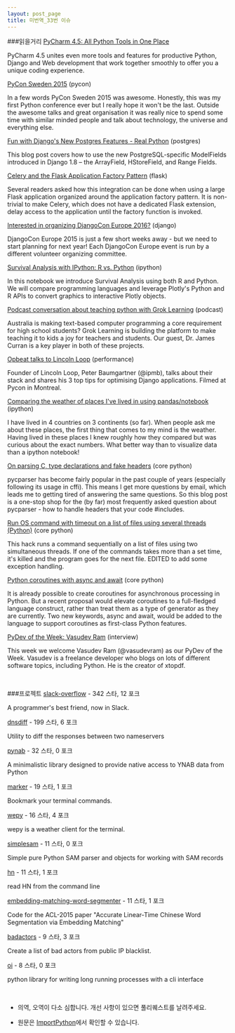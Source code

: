 ```yaml
---
layout: post_page
title: 미번역_33번 이슈
---
```


###읽을거리
<a href="https://www.jetbrains.com/pycharm/whatsnew/?rss" target="_blank">PyCharm 4.5: All Python Tools in One Place</a>

PyCharm 4.5 unites even more tools and features for productive Python, Django and Web development that work together smoothly to offer you a unique coding experience.

<a href="http://ilian.io/pycon-sweden-2015/" target="_blank">PyCon Sweden 2015</a> (pycon)

In a few words PyCon Sweden 2015 was awesome. Honestly, this was my first Python conference ever but I really hope it won't be the last. Outside the awesome talks and great organisation it was really nice to spend some time with similar minded people and talk about technology, the universe and everything else.

<a href="https://realpython.com/blog/python/fun-with-djangos-new-postgres-features/" target="_blank">Fun with Django's New Postgres Features - Real Python</a> (postgres)

This blog post covers how to use the new PostgreSQL-specific ModelFields introduced in Django 1.8 – the ArrayField, HStoreField, and Range Fields.

<a href="http://blog.miguelgrinberg.com/post/celery-and-the-flask-application-factory-pattern" target="_blank">Celery and the Flask Application Factory Pattern</a> (flask)

Several readers asked how this integration can be done when using a large Flask application organized around the application factory pattern. It is non-trivial to make Celery, which does not have a dedicated Flask extension, delay access to the application until the factory function is invoked.

<a href="https://www.djangoproject.com/weblog/2015/may/18/interested-organizing-djangocon-europe-2016/" target="_blank">Interested in organizing DjangoCon Europe 2016?</a> (django)

DjangoCon Europe 2015 is just a few short weeks away - but we need to start planning for next year!
Each DjangoCon Europe event is run by a different volunteer organizing committee.

<a href="https://plot.ly/ipython-notebooks/survival-analysis-r-vs-python/" target="_blank">Survival Analysis with IPython: R vs. Python</a> (ipython)

In this notebook we introduce Survival Analysis using both R and Python. We will compare programming languages and leverage Plotly's Python and R APIs to convert graphics to interactive Plotly objects.

<a href="http://www.talkpythontome.com/episodes/show/8/teaching-python-at-grok-learning-and-classrooms" target="_blank">Podcast conversation about teaching python with Grok Learning</a> (podcast)

Australia is making text-based computer programming a core requirement for high school students? Grok Learning is building the platform to make teaching it to kids a joy for teachers and students. Our guest, Dr. James Curran is a key player in both of these projects.

<a href="https://twitter.com/opbeat/status/598174804349308928/photo/1" target="_blank">Opbeat talks to Lincoln Loop</a> (performance)

Founder of Lincoln Loop, Peter Baumgartner (@ipmb), talks about their stack and shares his 3 top tips for optimising Django applications. Filmed at Pycon in Montreal.

<a href="https://blog.wearewizards.io/comparing-the-weather-of-places-ive-lived-in" target="_blank">Comparing the weather of places I've lived in using pandas/notebook</a> (ipython)

I have lived in 4 countries on 3 continents (so far). When people ask me about these places, the first thing that comes to my mind is the weather. Having lived in these places I knew roughly how they compared but was curious about the exact numbers. What better way than to visualize data than a ipython notebook!

<a href="http://eli.thegreenplace.net/2015/on-parsing-c-type-declarations-and-fake-headers/" target="_blank">On parsing C, type declarations and fake headers</a> (core python)

pycparser has become fairly popular in the past couple of years (especially following its usage in cffi). This means I get more questions by email, which leads me to getting tired of answering the same questions.
So this blog post is a one-stop shop for the (by far) most frequently asked question about pycparser - how to handle headers that your code #includes.

<a href="http://code.activestate.com/recipes/579056-run-os-command-with-timeout-on-a-list-of-files-usi/" target="_blank">Run OS command with timeout on a list of files  using several threads (Python)</a> (core python)

This hack runs a command sequentially on a list of files using two simultaneous threads. If one of the commands takes more than a set time, it's killed and the program goes for the next file. EDITED to add some exception handling.

<a href="http://lwn.net/SubscriberLink/643786/9c0bd83dff0df3b8/" target="_blank">Python coroutines with async and await</a> (core python)

It is already possible to create coroutines for asynchronous processing in Python. But a recent proposal would elevate coroutines to a full-fledged language construct, rather than treat them as a type of generator as they are currently. Two new keywords, async and await, would be added to the language to support coroutines as first-class Python features.

<a href="http://feedproxy.google.com/~r/TheMouseVsThePython/~3/KRxZ8XxqVgM/" target="_blank">PyDev of the Week: Vasudev Ram</a> (interview)

This week we welcome Vasudev Ram (@vasudevram) as our PyDev of the Week. Vasudev is a freelance developer who blogs on lots of different software topics, including Python. He is the creator of xtopdf.

<br />

###프로젝트
<a href="https://github.com/karan/slack-overflow" target="_blank">slack-overflow</a> - 342 스타, 12 포크

A programmer's best friend, now in Slack.

<a href="https://github.com/joshenders/dnsdiff" target="_blank">dnsdiff</a> - 199 스타, 6 포크

Utility to diff the responses between two nameservers

<a href="https://github.com/aldanor/pynab" target="_blank">pynab</a> - 32 스타, 0 포크

A minimalistic library designed to provide native access to YNAB data from Python

<a href="https://github.com/pindexis/marker" target="_blank">marker</a> - 19 스타, 1 포크

Bookmark your terminal commands.

<a href="https://github.com/DeliangFan/wepy" target="_blank">wepy</a> - 16 스타, 4 포크

wepy is a weather client for the terminal.

<a href="https://github.com/mdshw5/simplesam" target="_blank">simplesam</a> - 11 스타, 0 포크

Simple pure Python SAM parser and objects for working with SAM records

<a href="https://github.com/walkr/hn" target="_blank">hn</a> - 11 스타, 1 포크

read HN from the command line

<a href="https://github.com/Jianqiang/embedding-matching-word-segmenter" target="_blank">embedding-matching-word-segmenter</a> - 11 스타, 1 포크

Code for the ACL-2015 paper "Accurate Linear-Time Chinese Word Segmentation via Embedding Matching"

<a href="https://github.com/jgamblin/badactors" target="_blank">badactors</a> - 9 스타, 3 포크

Create a list of bad actors from public IP blacklist.

<a href="https://github.com/walkr/oi" target="_blank">oi</a> - 8 스타, 0 포크

python library for writing long running processes with a cli interface

<br />

* 의역, 오역이 다소 심합니다. 개선 사항이 있으면 풀리퀘스트를 날려주세요.

* 원문은 <a href="http://importpython.com/newletter/no/33/" target="_blank">ImportPython</a>에서 확인할 수 있습니다.